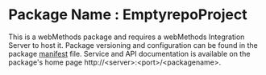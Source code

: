 # Package Name : EmptyrepoProject
This is a webMethods package and requires a webMethods Integration Server to host it. Package versioning and configuration can be found in the package [manifest](./EmptyrepoProject/manifest.v3) file. Service and API documentation is available on the package's home page http://&lt;server&gt;:&lt;port&gt;/&lt;packagename>.